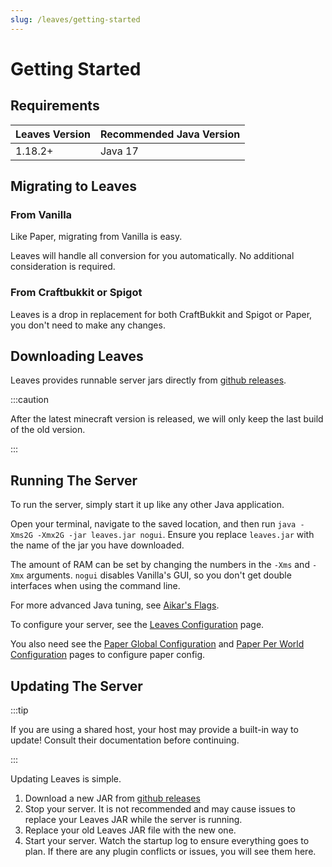 ```yaml
---
slug: /leaves/getting-started
---
```


# Getting Started

## Requirements

| Leaves Version | Recommended Java Version |
| -------------- | ------------------------ |
| 1.18.2+        | Java 17                  |


## Migrating to Leaves

### From Vanilla

Like Paper, migrating from Vanilla is easy.

Leaves will handle all conversion for you automatically. No additional consideration is required.

### From Craftbukkit or Spigot

Leaves is a drop in replacement for both CraftBukkit and Spigot or Paper, you don't need to make any changes.


## Downloading Leaves

Leaves provides runnable server jars directly from 
[github releases](https://github.com/LeavesMC/Leaves/releases).

:::caution

After the latest minecraft version is released, we will only keep the last build of the old version.

:::

## Running The Server

To run the server, simply start it up like any other Java application.

Open your terminal, navigate to the saved location, and then run
`java -Xms2G -Xmx2G -jar leaves.jar nogui`. Ensure you replace `leaves.jar` with the name of the jar
you have downloaded.

The amount of RAM can be set by changing the numbers in the `-Xms` and `-Xmx` arguments. `nogui`
disables Vanilla's GUI, so you don't get double interfaces when using the command line.

For more advanced Java tuning, see [Aikar's Flags](https://docs.papermc.io/paper/aikars-flags).

To configure your server, see the [Leaves Configuration](../configuration.md) page.

You also need see the [Paper Global Configuration](https://docs.papermc.io/paper/reference/global-configuration) and
[Paper Per World Configuration](https://docs.papermc.io/paper/reference/world-configuration) pages to configure paper config.

## Updating The Server

:::tip

If you are using a shared host, your host may provide a built-in way to update! Consult their
documentation before continuing.

:::

Updating Leaves is simple.

1. Download a new JAR from [github releases](https://github.com/LeavesMC/Leaves/releases)
2. Stop your server. It is not recommended and may cause issues to replace your Leaves JAR while the
   server is running.
3. Replace your old Leaves JAR file with the new one.
4. Start your server. Watch the startup log to ensure everything goes to plan. If there are any
   plugin conflicts or issues, you will see them here.
